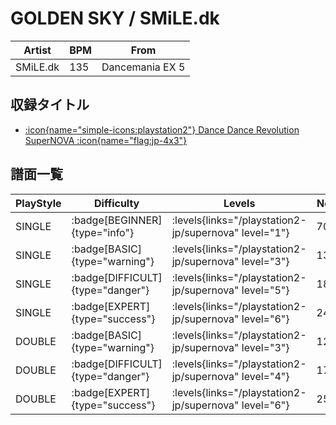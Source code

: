# GOLDEN SKY / SMiLE.dk

|Artist|BPM|From|
|------|---|----|
|SMiLE.dk|135|Dancemania EX 5|

## 収録タイトル

- [:icon{name="simple-icons:playstation2"} Dance Dance Revolution SuperNOVA :icon{name="flag:jp-4x3"}](/playstation2-jp/supernova)

## 譜面一覧

|PlayStyle|Difficulty|Levels|Notes|Movie|
|---------|----------|------|-----|-----|
|SINGLE| :badge[BEGINNER]{type="info"}| :levels{links="/playstation2-jp/supernova" level="1"}|70/0||
|SINGLE| :badge[BASIC]{type="warning"}| :levels{links="/playstation2-jp/supernova" level="3"}|130/2||
|SINGLE| :badge[DIFFICULT]{type="danger"}| :levels{links="/playstation2-jp/supernova" level="5"}|189/1||
|SINGLE| :badge[EXPERT]{type="success"}| :levels{links="/playstation2-jp/supernova" level="6"}|248/3||
|DOUBLE| :badge[BASIC]{type="warning"}| :levels{links="/playstation2-jp/supernova" level="3"}|121/4||
|DOUBLE| :badge[DIFFICULT]{type="danger"}| :levels{links="/playstation2-jp/supernova" level="4"}|175/4||
|DOUBLE| :badge[EXPERT]{type="success"}| :levels{links="/playstation2-jp/supernova" level="6"}|253/1||
